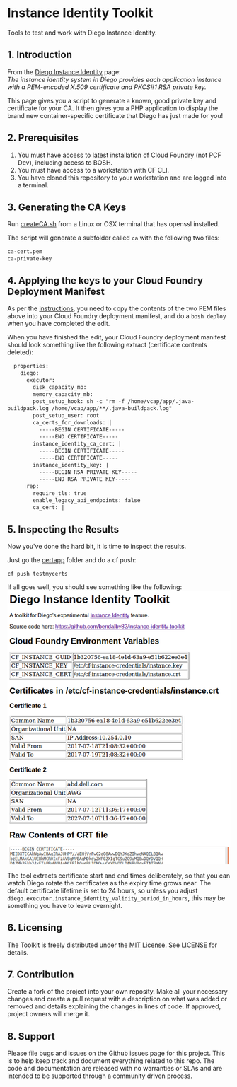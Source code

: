 # Instance Identity Toolkit
Tools to test and work with Diego Instance Identity.  

## 1. Introduction  
From the [Diego Instance Identity](https://github.com/cloudfoundry/diego-release/blob/develop/docs/instance-identity.md) page:   
_The instance identity system in Diego provides each application instance with a PEM-encoded X.509 certificate and PKCS#1 RSA private key._  
  
This page gives you a script to generate a known, good private key and certificate for your CA. It then gives you a PHP application to display the brand new container-specific certificate that Diego has just made for you!  

## 2. Prerequisites  
1. You must have access to latest installation of Cloud Foundry (not PCF Dev), including access to BOSH.  
2. You must have access to a workstation with CF CLI.  
3. You have cloned this repository to your workstation and are logged into a terminal.  

## 3. Generating the  CA Keys  
Run [createCA.sh](https://github.com/bendalby82/instance-identity-toolkit/blob/master/createCA.sh) from a Linux or OSX terminal that has openssl installed.  

The script will generate a subfolder called `ca` with the following two files:  
```
ca-cert.pem 
ca-private-key
```
## 4. Applying the keys to your Cloud Foundry Deployment Manifest  
As per the [instructions](https://github.com/cloudfoundry/diego-release/blob/develop/docs/instance-identity.md), you need to copy the contents of the two PEM files above into your Cloud Foundry deployment manifest, and do a `bosh deploy` when you have completed the edit.  

When you have finished the edit, your Cloud Foundry deployment manifest should look something like the following extract (certificate contents deleted):  
```
  properties:
    diego:
      executor:
        disk_capacity_mb: 
        memory_capacity_mb: 
        post_setup_hook: sh -c "rm -f /home/vcap/app/.java-buildpack.log /home/vcap/app/**/.java-buildpack.log"
        post_setup_user: root
        ca_certs_for_downloads: |
          -----BEGIN CERTIFICATE-----
          -----END CERTIFICATE-----
        instance_identity_ca_cert: |
          -----BEGIN CERTIFICATE-----
          -----END CERTIFICATE-----
        instance_identity_key: |
          -----BEGIN RSA PRIVATE KEY-----
          -----END RSA PRIVATE KEY-----
      rep:
        require_tls: true
        enable_legacy_api_endpoints: false
        ca_cert: |

```

## 5. Inspecting the Results  
Now you've done the hard bit, it is time to inspect the results.  
  
Just go the [certapp](https://github.com/bendalby82/instance-identity-toolkit/tree/master/certapp) folder and do a cf push:  
```
cf push testmycerts
```
If all goes well, you should see something like the following:  
![screenshot](https://github.com/bendalby82/instance-identity-toolkit/blob/master/images/toolkit-screenshot.png)  

The tool extracts certificate start and end times deliberately, so that you can watch Diego rotate the certificates as the expiry time grows near. The default certificate lifetime is set to 24 hours, so unless you adjust `diego.executor.instance_identity_validity_period_in_hours`, this may be something you have to leave overnight.  

## 6. Licensing

The Toolkit is freely distributed under the [MIT License](https://opensource.org/licenses/MIT). See LICENSE for details.

## 7. Contribution

Create a fork of the project into your own reposity. Make all your necessary changes and create a pull request with a description on what was added or removed and details explaining the changes in lines of code. If approved, project owners will merge it.

## 8. Support

Please file bugs and issues on the Github issues page for this project. This is to help keep track and document everything related to this repo. The code and documentation are released with no warranties or SLAs and are intended to be supported through a community driven process.
